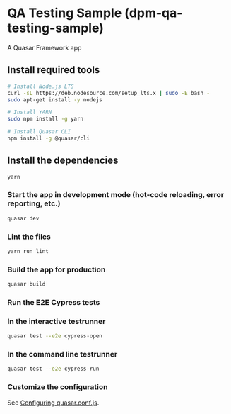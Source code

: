 # QA Testing Sample (dpm-qa-testing-sample)

A Quasar Framework app

## Install required tools
```bash
# Install Node.js LTS
curl -sL https://deb.nodesource.com/setup_lts.x | sudo -E bash -
sudo apt-get install -y nodejs

# Install YARN
sudo npm install -g yarn

# Install Quasar CLI
npm install -g @quasar/cli
```

## Install the dependencies
```bash
yarn
```

### Start the app in development mode (hot-code reloading, error reporting, etc.)
```bash
quasar dev
```

### Lint the files
```bash
yarn run lint
```

### Build the app for production
```bash
quasar build
```

### Run the E2E Cypress tests
### In the interactive testrunner
```bash
quasar test --e2e cypress-open
```
### In the command line testrunner
```bash
quasar test --e2e cypress-run
```

### Customize the configuration
See [Configuring quasar.conf.js](https://quasar.dev/quasar-cli/quasar-conf-js).

